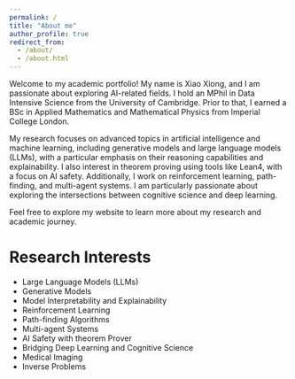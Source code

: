 ```yaml
---
permalink: /
title: "About me"
author_profile: true
redirect_from: 
  - /about/
  - /about.html
---
```

Welcome to my academic portfolio! My name is Xiao Xiong, and I am passionate about exploring AI-related fields. I hold an MPhil in Data Intensive Science from the University of Cambridge. Prior to that, I earned a BSc in Applied Mathematics and Mathematical Physics from Imperial College London.

My research focuses on advanced topics in artificial intelligence and machine learning, including generative models and large language models (LLMs), with a particular emphasis on their reasoning capabilities and explainability. I also interest in theorem proving using tools like Lean4, with a focus on AI safety. Additionally, I work on reinforcement learning, path-finding, and multi-agent systems. I am particularly passionate about exploring the intersections between cognitive science and deep learning.

Feel free to explore my website to learn more about my research and academic journey. 


# Research Interests

- Large Language Models (LLMs)
- Generative Models
- Model Interpretability and Explainability
- Reinforcement Learning
- Path-finding Algorithms
- Multi-agent Systems
- AI Safety with theorem Prover
- Bridging Deep Learning and Cognitive Science
- Medical Imaging 
- Inverse Problems